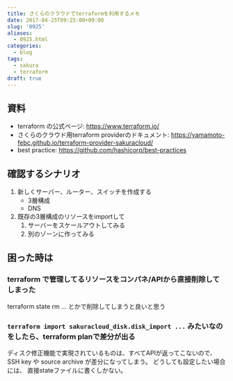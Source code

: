 ```yaml
---
title: さくらのクラウドでterraformを利用するメモ
date: 2017-04-25T09:25:00+09:00
slug: '0925'
aliases:
  - 0925.html
categories:
  - blog
tags:
  - sakura
  - terraform
draft: true
---
```



## 資料

* terraform の公式ページ: https://www.terraform.io/
* さくらのクラウド用terraform providerのドキュメント: https://yamamoto-febc.github.io/terraform-provider-sakuracloud/
* best practice: https://github.com/hashicorp/best-practices

## 確認するシナリオ

1. 新しくサーバー、ルーター、スイッチを作成する
    * 3層構成
    * DNS
2. 既存の3層構成のリソースをimportして
    1. サーバーをスケールアウトしてみる
    2. 別のゾーンに作ってみる

## 困った時は
### terraform で管理してるリソースをコンパネ/APIから直接削除してしまった
terraform state rm ... とかで削除してしまうと良いと思う

### `terraform import sakuracloud_disk.disk_import ...` みたいなのをしたら、terraform planで差分が出る
ディスク修正機能で実現されているものは、すべてAPIが返ってこないので、SSH key や source archive が差分になってしまう。
どうしても設定したい場合には、 直接stateファイルに書くしかない。


